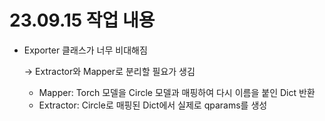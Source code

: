 # 23.09.15 작업 내용

- Exporter 클래스가 너무 비대해짐

    -> Extractor와 Mapper로 분리할 필요가 생김

    - Mapper: Torch 모델을 Circle 모델과 매핑하여 다시 이름을 붙인 Dict 반환
    - Extractor: Circle로 매핑된 Dict에서 실제로 qparams를 생성